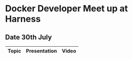 # Docker Developer Meet up at Harness

## Date 30th July


| Topic        | Presentation          | Video  |
| ------------- |:-------------:| -----:|
